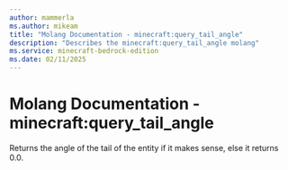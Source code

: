 ```yaml
---
author: mammerla
ms.author: mikeam
title: "Molang Documentation - minecraft:query_tail_angle"
description: "Describes the minecraft:query_tail_angle molang"
ms.service: minecraft-bedrock-edition
ms.date: 02/11/2025 
---
```


# Molang Documentation - minecraft:query_tail_angle

Returns the angle of the tail of the entity if it makes sense, else it returns 0.0.
